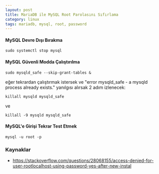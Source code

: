 ```yaml
---
layout: post
title: MariaDB ile MySQL Root Parolasını Sıfırlama
category: linux
tags: mariadb, mysql, root, password
---
```


#### MySQL Devre Dışı Bırakma

    sudo systemctl stop mysql

#### MySQL Güvenli Modda Çalıştırılma

    sudo mysqld_safe --skip-grant-tables &

eğer tekrardan çalıştırmak istersek ve "error mysqld_safe - a mysqld process already exists." yanılgısı alırsak 2 adım izlenecek:

    killall mysqld mysqld_safe

ve

    killall -9 mysqld mysqld_safe

#### MySQL'e Girişi Tekrar Test Etmek

    mysql -u root -p

### Kaynaklar

- https://stackoverflow.com/questions/28068155/access-denied-for-user-rootlocalhost-using-password-yes-after-new-instal

